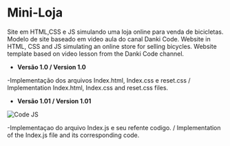 # Mini-Loja

Site em HTML,CSS e JS simulando uma loja online para venda de bicicletas. Modelo de site baseado em video aula do canal Danki Code.
Website in HTML, CSS and JS simulating an online store for selling bicycles. Website template based on video lesson from the Danki Code channel.

* __Versão 1.0 / Version 1.0__

-Implementação dos arquivos Index.html, Index.css e reset.css / Implementation Index.html, Index.css and reset.css files.

* __Versão 1.01 / Version 1.01__

![Code JS](https://user-images.githubusercontent.com/120213605/220422524-eb2fffbb-797a-48da-82fe-85a1b9a857c8.png)

-Implementaçao do arquivo Index.js e seu refente codigo. / Implementation of the Index.js file and its corresponding code.

